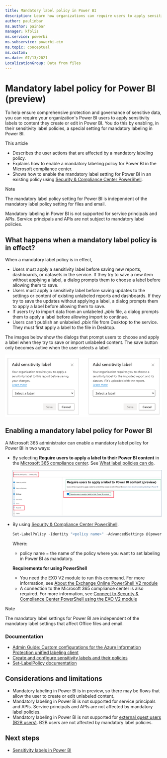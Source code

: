 ```yaml
---
title: Mandatory label policy in Power BI
description: Learn how organizations can require users to apply sensitivity labels with a mandatory label policy in Power BI
author: paulinbar
ms.author: painbar
manager: kfolis
ms.service: powerbi
ms.subservice: powerbi-eim
ms.topic: conceptual
ms.custom:
ms.date: 07/13/2021
LocalizationGroup: Data from files
---
```

# Mandatory label policy for Power BI (preview)

To help ensure comprehensive protection and governance of sensitive data, you can require your organization's Power BI users to apply sensitivity labels to content they create or edit in Power BI. You do this by enabling, in their sensitivity label policies, a special setting for mandatory labeling in Power BI.

This article
* Describes the user actions that are affected by a mandatory labeling policy.
* Explains how to enable a mandatory labeling policy for Power BI in the Microsoft compliance center.
* Shows how to enable the mandatory label setting for Power BI in an existing policy using [Security & Compliance Center PowerShell](/powershell/module/exchange/set-labelpolicy).

>[!NOTE]
> The mandatory label policy setting for Power BI is independent of the mandatory label policy setting for files and email.
>
> Mandatory labeling in Power BI is not supported for service principals and APIs. Service principals and APIs are not subject to mandatory label policies.

## What happens when a mandatory label policy is in effect?

When a mandatory label policy is in effect, 
* Users must apply a sensitivity label before saving new reports, dashboards, or datasets in the service. If they try to save a new item without applying a label, a dialog prompts them to choose a label before allowing them to save.
* Users must apply a sensitivity label before saving updates to the settings or content of existing unlabeled reports and dashboards. If they try to save the updates without applying a label, a dialog prompts them to apply a label before allowing them to save.
* If users try to import data from an unlabeled *.pbix* file, a dialog prompts them to apply a label before allowing import to continue.
* Users can't publish an unlabeled *.pbix* file from Desktop to the service. They must first apply a label to the file in Desktop.

The images below show the dialogs that prompt users to choose and apply a label when they try to save or import unlabeled content. The save button only becomes active when the user selects a label.

![Screenshot of mandatory label dialog.](media/service-security-sensitivity-label-mandatory-label-policy/mandatory-labels-dialog.png)

## Enabling a mandatory label policy for Power BI

A Microsoft 365 administrator can enable a mandatory label policy for Power BI in two ways:

* By selecting **Require users to apply a label to their Power BI content** in the [Microsoft 365 compliance center](https://compliance.microsoft.com/informationprotection). See [What label policies can do](/microsoft-365/compliance/sensitivity-labels#what-label-policies-can-do).

    ![Screenshot of mandatory label setting in the Microsoft compliance center.](media/service-security-sensitivity-label-mandatory-label-policy/mandatory-labels-config-in-compliance-center.png)

* By using [Security & Compliance Center PowerShell](/powershell/module/exchange/set-labelpolicy).

    ```powershell
    Set-LabelPolicy -Identity "<policy name>" -AdvancedSettings @{powerbimandatory="true"}
    ```
    Where:

    * policy name = the name of the policy where you want to set labeling in Power BI as mandatory.

   **Requirements for using PowerShell**
 
    * You need the EXO V2 module to run this command. For more information, see [About the Exchange Online PowerShell V2 module](/powershell/exchange/exchange-online-powershell-v2#install-and-maintain-the-exo-v2-module)
    * A connection to the Microsoft 365 compliance center is also required. For more information, see [Connect to Security & Compliance Center PowerShell using the EXO V2 module](/powershell/exchange/connect-to-scc-powershell)

>[!NOTE]
> The mandatory label settings for Power BI are independent of the mandatory label settings that affect Office files and email.

### Documentation

* [Admin Guide: Custom configurations for the Azure Information Protection unified labeling client](/azure/information-protection/rms-client/clientv2-admin-guide-customizations#available-advanced-settings-for-labels)
* [Create and configure sensitivity labels and their policies](/microsoft-365/compliance/create-sensitivity-labels#use-powershell-for-sensitivity-labels-and-their-policies)
* [Set-LabelPolicy documentation](/powershell/module/exchange/set-labelpolicy)

## Considerations and limitations
* Mandatory labeling in Power BI is in preview, so there may be flows that allow the user to create or edit unlabeled content.
* Mandatory labeling in Power BI is not supported for service principals and APIs. Service principals and APIs are not affected by mandatory label policies.
* Mandatory labeling in Power BI is not supported for [external guest users (B2B users)](service-admin-azure-ad-b2b.md). B2B users are not affected by mandatory label policies.

## Next steps

* [Sensitivity labels in Power BI](service-security-sensitivity-label-overview.md)